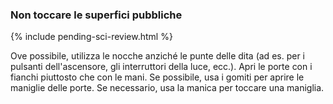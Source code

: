 ### Non toccare le superfici pubbliche

{% include pending-sci-review.html %}

Ove possibile, utilizza le nocche anziché le punte delle dita (ad es. per i pulsanti dell'ascensore, gli interruttori della luce, ecc.). Apri le porte con i fianchi piuttosto che con le mani. Se possibile, usa i gomiti per aprire le maniglie delle porte. Se necessario, usa la manica per toccare una maniglia.
